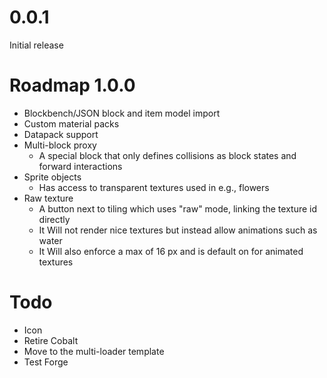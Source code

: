 # 0.0.1

Initial release

# Roadmap 1.0.0

* Blockbench/JSON block and item model import
* Custom material packs
* Datapack support
* Multi-block proxy
    * A special block that only defines collisions as block states and forward interactions
* Sprite objects
    * Has access to transparent textures used in e.g., flowers
* Raw texture
    * A button next to tiling which uses "raw" mode, linking the texture id directly
    * It Will not render nice textures but instead allow animations such as water
    * It Will also enforce a max of 16 px and is default on for animated textures

# Todo

* Icon
* Retire Cobalt
* Move to the multi-loader template
* Test Forge
